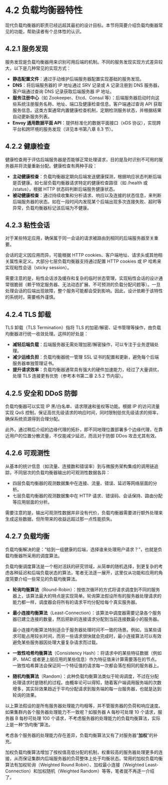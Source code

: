 # 4.2 负载均衡器特性


现代负载均衡器的职责已经远超其最初的设计目标。本节将简要介绍负载均衡器常见的功能，帮助读者有个总体性的认识。

## 4.2.1 服务发现

服务发现是负载均衡器用来识别可用后端的机制。不同的服务发现实现方式差异较大，以下是几种常见的实现方式：

- **静态配置文件**：通过手动维护后端服务器配置实现基础的服务发现。
- **DNS**：将后端服务器的 IP 地址通过 SRV 记录或 A 记录注册到 DNS 服务器，客户端通过查询 DNS 记录获取后端服务器 IP 地址。
- **服务注册中心**（如 Zookeeper、Etcd、Consul 等）：后端服务器启动时向这些系统注册服务名称、地址、端口及健康检查信息。客户端通过查询 API 获取服务信息。这类方案通常内置健康检查机制，定期检测服务状态，并根据结果自动更新服务列表。
- **Envoy 通用数据平面 API**：提供标准化的数据平面接口（xDS 协议），实现跨平台和跨环境的服务发现（详见本书第八章 8.3 节）。

## 4.2.2 健康检查

健康检查用于评估后端服务器是否能够正常处理请求，目的是及时识别不可用的服务器并将流量重新分配。健康检查有两种手段：

- **主动健康检查**：负载均衡器定期向后端发送健康探测，根据响应状态判断后端是否健康。如七层负载均衡器请求特定的健康检查路径（如 /health 或 /status），根据 HTTP 状态码判断后端服务健康状态。
- **被动健康检查**：通过持续收集和分析请求、响应以及连接的状态信息，来判断后端服务器的状态。如在一段时间内发现某个后端出现多次连接失败、超时等异常，负载均衡器标记该后端为不健康。

## 4.2.3 粘性会话

对于某些特定应用，确保属于同一会话的请求被路由到相同的后端服务器至关重要。

会话的定义因应用而异，可能根据 HTTP cookies、客户端地址、请求头或其他相关属性来定义。大部分七层负载均衡器支持通过配置 HTTP cookies 或 IP 哈希来实现粘性会话（sticky session）。

需要注意的是，粘性会话涉及缓存和复杂的临时状态管理，实现粘性会话的设计通常很脆弱（赖于特定服务器、无法动态扩展、不可预测的负载分配问题等）。一旦处理会话的后端出现故障，整个服务可能都会受到影响。因此，设计依赖于该特性的系统时，需要格外谨慎。

## 4.2.4 TLS 卸载

TLS 卸载（TLS Termination）指将 TLS 的加密/解密、证书管理等操作，由负载均衡器进行统一收敛处理。这样的好处是：
- **减轻后端负载**：后端服务器无需处理加密/解密操作，可以专注于业务逻辑处理。
- **减少运维负担**：负载均衡器统一管理 SSL 证书的配置和更新，避免每个后端服务器单独管理证书。
- **提升请求效率**：负载均衡器通常具有强大的硬件加速能力，经过了大量调优，处理 TLS 连接更有优势（参考本书第二章 2.5.2 节内容）。

## 4.2.5 安全和 DDoS 防御

负载均衡器可以实现 IP 黑/白名单、请求限速和鉴权等功能。根据 IP 的访问流量实现 QoS 控制，保证高优先级请求的响应时间，同时限制低优先级请求的频率，确保系统资源得到合理分配。

此外，通过稍后介绍的边缘代理的拓扑，即不同地理位置部署多个边缘代理，在靠近用户的位置分散流量，不仅能减少延迟，而且对于防御 DDos 攻击尤其有效。


## 4.2.6 可观测性

从基本的统计信息（如流量、连接数和错误率）到与微服务架构集成的调用链追踪，不同层次的负载均衡器输出的可观测性数据各异：

- 四层负载均衡器的观测数据集中在连接、流量、错误、延迟等网络层面的分析。
- 七层负载均衡器的观测数据集中在 HTTP 请求、错误码、会话保持、路由分配等应用层面的分析。

需要注意的是，输出可观测性数据并非没有代价，负载均衡器需要进行额外处理来生成这些数据，但所带来的收益远超过那一点性能损失。

## 4.2.7 负载均衡

负载均衡解决的是：“给到一组健康的后端，选择谁来处理用户请求？”，也就是负载均衡器所采用的调度算法。

负载均衡调度算法是一个相对活跃的研究领域，从简单的随机选择，到更复杂的考虑各种延迟和后端负载状态的算法，笔者无法逐一展开，这里仅从功能和应用的角度简要介绍一些常见的负载均衡算法。

- **轮询均衡算法**（Round-Robin）：按依次循环的方式将请求调度到不同的服务器上，该算法最大的特点是实现简单。轮询算法假设所有的服务器处理请求的能力都一样，调度器会将所有的请求平均分配给每个真实服务器。

- **最小连接均衡算法**（Least-Connection）：该算法中调度器需要记录各个服务器已建立连接的数量，然后把新的连接请求分配到当前连接数最小的服务器。
	
	最小连接均衡算法特别适合于服务器处理时间不一致的场景。例如，当某些请求可能占用较长时间，而另一些请求很快就会完成时，最小连接算法可以有效避免某些服务器因处理大量复杂请求而过载。

- **一致性哈希均衡算法**（Consistency Hash）：将请求中的某些特征数据（例如 IP、MAC 或者更上层应用的某些信息）作为特征值来计算需要落在的节点。一致性哈希算法会保证同一个特征值的请求每一次都会落在相同的服务器上。

- **随机均衡算法**（Random）：此种负载均衡算法类似于轮询调度，不过在分配处理请求时是随机的过程。由概率论可以得知，随着客户端调用服务端的次数增多，其实际效果趋近于平均分配请求到服务端的每一台服务器，也就是达到轮询的效果。

以上算法假设的是所有服务器处理能力均相等，并不管服务器的负荷和响应速度。如果集群内各个服务器处理能力不一致呢？如服务器 A 每秒可处理 10 个请求，服务器 B 每秒可处理 100 个请求，不考虑服务器的处理能力的负载均衡算法，实际上是一种“伪均衡”算法。

考虑各个服务器的处理能力存在差异，负载均衡算法又有了对服务器“**加权**”的补充。

加权负载均衡算法增加了按权值高低分配的机制，权重较高的服务器处理更多的连接，从而保证集群内后端服务器的负荷整体上处于均衡状态。常用的加权负载均衡算法有加权轮询（Weighted Round Robin）、加权最小连接（Weighted Least-Connection）和加权随机（Weighted Random）等等，笔者就不再逐一介绍了。
